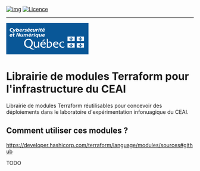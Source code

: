 <!-- ENTETE -->
[![img](https://img.shields.io/badge/Lifecycle-Experimental-339999)](https://www.quebec.ca/gouv/politiques-orientations/vitrine-numeriqc/accompagnement-des-organismes-publics/demarche-conception-services-numeriques)
[![Licence](https://img.shields.io/badge/License-LiLiQ--P-blue)]([Licence](/LICENSE))

---
![MCN](https://github.com/CQEN-QDCE/.github/blob/main/images/mcn.png)
<!-- FIN ENTETE -->

# Librairie de modules Terraform pour l'infrastructure du CEAI

Librairie de modules Terraform réutilisables pour concevoir des déploiements dans le laboratoire d'expérimentation infonuagique du CEAI.

## Comment utiliser ces modules ?

https://developer.hashicorp.com/terraform/language/modules/sources#github

TODO 